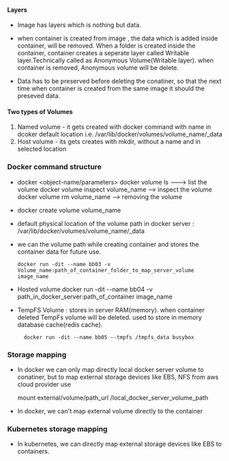 #### Layers
- Image has layers which is nothing but data.
- when container is created from image , the data which is added inside container, will be removed. When a folder is created inside the container, container creates a seperate layer called Writable layer.Technically called as Anonymous Volume(Writable layer).  when container is removed, Anonymous volume will be delete.

- Data has to be preserved before deleting the conatiner, so that the next time when container is created from the same image it should the preseved data.

#### Two types of Volumes
1. Named volume - it gets created with docker command with name in dcoker default  location i.e. /var/lib/docker/volumes/volume_name/_data
2. Host volume - its gets creates with mkdir, without a name and in selected location


### Docker command structure
- docker <object-type> <action> <object-name/parameters>
        docker volume ls ---> list the volume
        docker volume inspect volume_name --> inspect the volume
        docker volume rm volume_name --> removing the volume 
- docker create volume volume_name
- default physical location of the volume path in docker server : /var/lib/docker/volumes/volume_name/_data
- we can the volume path while creating container and stores the container data for future use. 
      
      docker run -dit --name bb03 -v Volume_name:path_of_container_folder_to_map_server_volume image_name

- Hosted volume 
        docker run -dit --name bb04 -v path_in_docker_server:path_of_container image_name 

- TempFS Volume : stores in server RAM(memory). when container deleted TempFs volume will be deleted. used to store in memory database cache(redis cache).

        docker run -dit --name bb05 --tmpfs /tmpfs_data busybox

### Storage mapping
- In docker we can only map directly local docker server volume to conatiner, but to map external storage devices like EBS, NFS from aws cloud provider use
 
    mount external/volume/path_url /local_docker_server_volume_path

- In docker, we can't map external volume directly to the container
### Kubernetes storage mapping
- In kubernetes, we can directly map external storage devices like EBS to containers.

